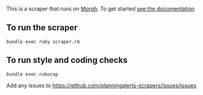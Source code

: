 This is a scraper that runs on [Morph](https://morph.io). To get started [see the documentation](https://morph.io/documentation)

## To run the scraper

```
bundle exec ruby scraper.rb
```

## To run style and coding checks

```
bundle exec rubocop
```

Add any issues to https://github.com/planningalerts-scrapers/issues/issues

